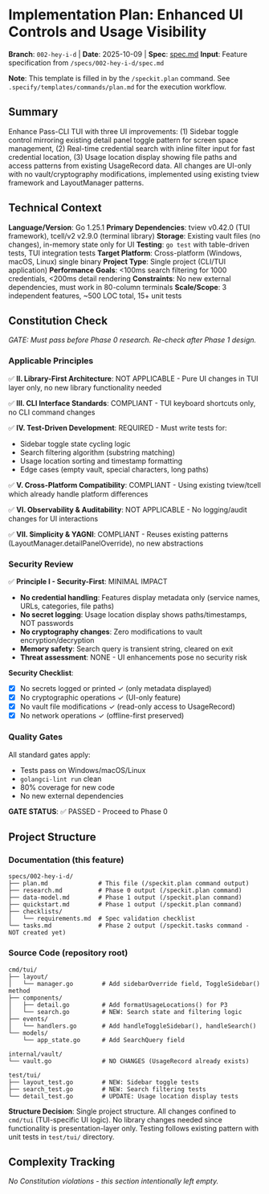 # Implementation Plan: Enhanced UI Controls and Usage Visibility

**Branch**: `002-hey-i-d` | **Date**: 2025-10-09 | **Spec**: [spec.md](./spec.md)
**Input**: Feature specification from `/specs/002-hey-i-d/spec.md`

**Note**: This template is filled in by the `/speckit.plan` command. See `.specify/templates/commands/plan.md` for the execution workflow.

## Summary

Enhance Pass-CLI TUI with three UI improvements: (1) Sidebar toggle control mirroring existing detail panel toggle pattern for screen space management, (2) Real-time credential search with inline filter input for fast credential location, (3) Usage location display showing file paths and access patterns from existing UsageRecord data. All changes are UI-only with no vault/cryptography modifications, implemented using existing tview framework and LayoutManager patterns.

## Technical Context

**Language/Version**: Go 1.25.1
**Primary Dependencies**: tview v0.42.0 (TUI framework), tcell/v2 v2.9.0 (terminal library)
**Storage**: Existing vault files (no changes), in-memory state only for UI
**Testing**: `go test` with table-driven tests, TUI integration tests
**Target Platform**: Cross-platform (Windows, macOS, Linux) single binary
**Project Type**: Single project (CLI/TUI application)
**Performance Goals**: <100ms search filtering for 1000 credentials, <200ms detail rendering
**Constraints**: No new external dependencies, must work in 80-column terminals
**Scale/Scope**: 3 independent features, ~500 LOC total, 15+ unit tests

## Constitution Check

*GATE: Must pass before Phase 0 research. Re-check after Phase 1 design.*

### Applicable Principles

✅ **II. Library-First Architecture**: NOT APPLICABLE - Pure UI changes in TUI layer only, no new library functionality needed

✅ **III. CLI Interface Standards**: COMPLIANT - TUI keyboard shortcuts only, no CLI command changes

✅ **IV. Test-Driven Development**: REQUIRED - Must write tests for:
- Sidebar toggle state cycling logic
- Search filtering algorithm (substring matching)
- Usage location sorting and timestamp formatting
- Edge cases (empty vault, special characters, long paths)

✅ **V. Cross-Platform Compatibility**: COMPLIANT - Using existing tview/tcell which already handle platform differences

✅ **VI. Observability & Auditability**: NOT APPLICABLE - No logging/audit changes for UI interactions

✅ **VII. Simplicity & YAGNI**: COMPLIANT - Reuses existing patterns (LayoutManager.detailPanelOverride), no new abstractions

### Security Review

✅ **Principle I - Security-First**: MINIMAL IMPACT
- **No credential handling**: Features display metadata only (service names, URLs, categories, file paths)
- **No secret logging**: Usage location display shows paths/timestamps, NOT passwords
- **No cryptography changes**: Zero modifications to vault encryption/decryption
- **Memory safety**: Search query is transient string, cleared on exit
- **Threat assessment**: NONE - UI enhancements pose no security risk

**Security Checklist**:
- [x] No secrets logged or printed ✓ (only metadata displayed)
- [x] No cryptographic operations ✓ (UI-only feature)
- [x] No vault file modifications ✓ (read-only access to UsageRecord)
- [x] No network operations ✓ (offline-first preserved)

### Quality Gates

All standard gates apply:
- Tests pass on Windows/macOS/Linux
- `golangci-lint run` clean
- 80% coverage for new code
- No new external dependencies

**GATE STATUS**: ✅ PASSED - Proceed to Phase 0

## Project Structure

### Documentation (this feature)

```
specs/002-hey-i-d/
├── plan.md              # This file (/speckit.plan command output)
├── research.md          # Phase 0 output (/speckit.plan command)
├── data-model.md        # Phase 1 output (/speckit.plan command)
├── quickstart.md        # Phase 1 output (/speckit.plan command)
├── checklists/
│   └── requirements.md  # Spec validation checklist
└── tasks.md             # Phase 2 output (/speckit.tasks command - NOT created yet)
```

### Source Code (repository root)

```
cmd/tui/
├── layout/
│   └── manager.go        # Add sidebarOverride field, ToggleSidebar() method
├── components/
│   ├── detail.go         # Add formatUsageLocations() for P3
│   └── search.go         # NEW: Search state and filtering logic
├── events/
│   └── handlers.go       # Add handleToggleSidebar(), handleSearch()
└── models/
    └── app_state.go      # Add SearchQuery field

internal/vault/
└── vault.go              # NO CHANGES (UsageRecord already exists)

test/tui/
├── layout_test.go        # NEW: Sidebar toggle tests
├── search_test.go        # NEW: Search filtering tests
└── detail_test.go        # UPDATE: Usage location display tests
```

**Structure Decision**: Single project structure. All changes confined to `cmd/tui` (TUI-specific UI logic). No library changes needed since functionality is presentation-layer only. Testing follows existing pattern with unit tests in `test/tui/` directory.

## Complexity Tracking

*No Constitution violations - this section intentionally left empty.*
